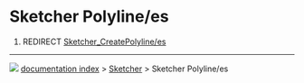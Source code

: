 # Sketcher Polyline/es
1.  REDIRECT [Sketcher\_CreatePolyline/es](Sketcher_CreatePolyline/es.md)



---
![](images/Right_arrow.png) [documentation index](../README.md) > [Sketcher](Sketcher_Workbench.md) > Sketcher Polyline/es
